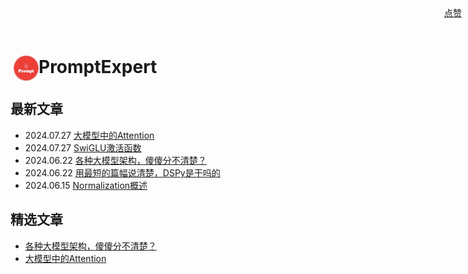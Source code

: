 # <img src="images/logo.jpg" alt="Logo" style="width: 40px; height: auto; vertical-align: middle; margin-left: 5px;">PromptExpert



## 最新文章
- 2024.07.27 [大模型中的Attention](llm_foundation/llm_attention.md)
- 2024.07.27 [SwiGLU激活函数](llm_foundation/swiglu.md)
- 2024.06.22 [各种大模型架构，傻傻分不清楚？](llm_architecture.md)
- 2024.06.22 [用最短的篇幅说清楚，DSPy是干吗的](dspy_intro.md)
- 2024.06.15 [Normalization概述](llm_foundation/norm.md)

## 精选文章
- [各种大模型架构，傻傻分不清楚？](llm_architecture.md)
- [大模型中的Attention](llm_foundation/llm_attention.md)








<div style="position: absolute; top: 10px; right: 10px;">
  <a class="github-button" href="https://github.com/PromptExpert/blogs" data-icon="octicon-star" data-show-count="true" aria-label="Star YOUR_GITHUB_USERNAME/YOUR_REPO_NAME on GitHub">点赞</a>
</div>

<script async defer src="https://buttons.github.io/buttons.js"></script>